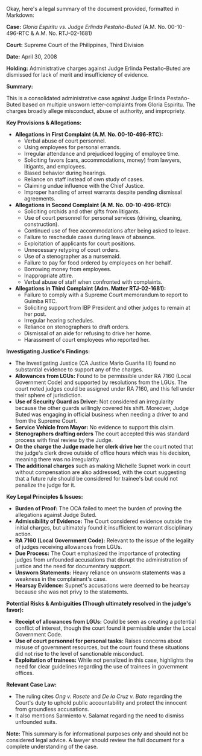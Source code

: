 Okay, here's a legal summary of the document provided, formatted in Markdown:

**Case:** *Gloria Espiritu vs. Judge Erlinda Pestaño-Buted* (A.M. No. 00-10-496-RTC & A.M. No. RTJ-02-1681)

**Court:** Supreme Court of the Philippines, Third Division

**Date:** April 30, 2008

**Holding:** Administrative charges against Judge Erlinda Pestaño-Buted are dismissed for lack of merit and insufficiency of evidence.

**Summary:**

This is a consolidated administrative case against Judge Erlinda Pestaño-Buted based on multiple unsworn letter-complaints from Gloria Espiritu. The charges broadly allege misconduct, abuse of authority, and impropriety.

**Key Provisions & Allegations:**

*   **Allegations in First Complaint (A.M. No. 00-10-496-RTC):**
    *   Verbal abuse of court personnel.
    *   Using employees for personal errands.
    *   Irregular attendance and prejudiced logging of employee time.
    *   Soliciting favors (cars, accommodations, money) from lawyers, litigants, and employees.
    *   Biased behavior during hearings.
    *   Reliance on staff instead of own study of cases.
    *   Claiming undue influence with the Chief Justice.
    *   Improper handling of arrest warrants despite pending dismissal agreements.
*   **Allegations in Second Complaint (A.M. No. 00-10-496-RTC):**
    *   Soliciting orchids and other gifts from litigants.
    *   Use of court personnel for personal services (driving, cleaning, construction).
    *   Continued use of free accommodations after being asked to leave.
    *   Failure to reschedule cases during leave of absence.
    *   Exploitation of applicants for court positions.
    *   Unnecessary retyping of court orders.
    *   Use of a stenographer as a nursemaid.
    *   Failure to pay for food ordered by employees on her behalf.
    *   Borrowing money from employees.
    *   Inappropriate attire.
    *   Verbal abuse of staff when confronted with complaints.
*   **Allegations in Third Complaint (Adm. Matter RTJ-02-1681):**
    *   Failure to comply with a Supreme Court memorandum to report to Guimba RTC.
    *   Soliciting support from IBP President and other judges to remain at her post.
    *   Irregular hearing schedules.
    *   Reliance on stenographers to draft orders.
    *   Dismissal of an aide for refusing to drive her home.
    *   Harassment of court employees who reported her.

**Investigating Justice's Findings:**

*   The Investigating Justice (CA Justice Mario Guariña III) found no substantial evidence to support any of the charges.
*   **Allowances from LGUs:**  Found to be permissible under RA 7160 (Local Government Code) and supported by resolutions from the LGUs. The court noted judges could be assigned under RA 7160, and this fell under their sphere of jurisdiction.
*   **Use of Security Guard as Driver:** Not considered an irregularity because the other guards willingly covered his shift. Moreover, Judge Buted was engaging in official business when needing a driver to and from the Supreme Court.
*   **Service Vehicle from Mayor:** No evidence to support this claim.
*   **Stenographers drafting orders** The court accepted this was standard process with final review by the Judge.
*    **On the charge the Judge made her clerk drive her** the court noted that the judge's clerk drove outside of office hours which was his decision, meaning there was no irregularity.
*   **The additional charges** such as making Michelle Supnet work in court without compensation are also addressed, with the court suggesting that a future rule should be considered for trainee's but could not penalize the judge for it.

**Key Legal Principles & Issues:**

*   **Burden of Proof:** The OCA failed to meet the burden of proving the allegations against Judge Buted.
*   **Admissibility of Evidence:** The Court considered evidence outside the initial charges, but ultimately found it insufficient to warrant disciplinary action.
*   **RA 7160 (Local Government Code):**  Relevant to the issue of the legality of judges receiving allowances from LGUs.
*   **Due Process:** The Court emphasized the importance of protecting judges from unfounded accusations that disrupt the administration of justice and the need for documentary support.
*   **Unsworn Statements:** Heavy reliance on unsworn statements was a weakness in the complainant's case.
*   **Hearsay Evidence:** Supnet's accusations were deemed to be hearsay because she was not privy to the statements.

**Potential Risks & Ambiguities (Though ultimately resolved in the judge's favor):**

*   **Receipt of allowances from LGUs:** Could be seen as creating a potential conflict of interest, though the court found it permissible under the Local Government Code.
*   **Use of court personnel for personal tasks:** Raises concerns about misuse of government resources, but the court found these situations did not rise to the level of sanctionable misconduct.
*   **Exploitation of trainees:** While not penalized in this case, highlights the need for clear guidelines regarding the use of trainees in government offices.

**Relevant Case Law:**

*   The ruling cites *Ong v. Rosete* and *De la Cruz v. Bato* regarding the Court's duty to uphold public accountability and protect the innocent from groundless accusations.
*   It also mentions Sarmiento v. Salamat regarding the need to dismiss unfounded suits.

**Note:** This summary is for informational purposes only and should not be considered legal advice. A lawyer should review the full document for a complete understanding of the case.
